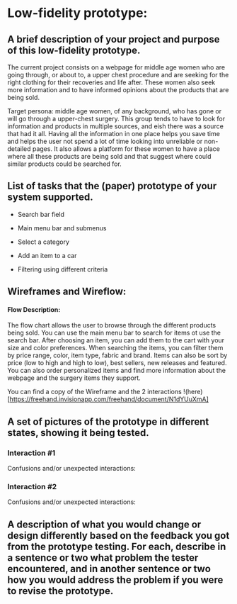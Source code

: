 # Low-fidelity prototype:

## A brief description of your project and purpose of this low-fidelity prototype.
The current project consists on a webpage for middle age women who are going through, or about to, a upper chest procedure and are seeking for the right clothing for their recoveries and life after. These women also seek more information and to have informed opinions about the products that are being sold.

Target persona: middle age women, of any background, who has gone or will go through a upper-chest surgery. This group tends to have to look for information and products in multiple sources, and eish there was a source that had it all. Having all the information in one place helps you save time and helps the user not spend a lot of time looking into unreliable or non-detailed pages. It also allows a platform for these women to have a place where all these products are being sold and that suggest where could similar products could be searched for.

## List of tasks that the (paper) prototype of your system supported.
- Search bar field

- Main menu bar and submenus

- Select a category

- Add an item to a car

- Filtering using different criteria

## Wireframes and Wireflow:
#### Flow Description: #### 
The flow chart allows the user to browse through the different products being sold. You can use the main menu bar to search for items ot use the search bar. After choosing an item, you can add them to the cart with your size and color preferences. When searching the items, you can filter them by price range, color, item type, fabric and brand. Items can also be sort by price (low to high and high to low), best sellers, new releases and featured. You can also order personalized items and find more information about the webpage and the surgery items they support.

You can find a copy of the Wireframe and the 2 interactions !(here)[https://freehand.invisionapp.com/freehand/document/N1dYUuXmA]

## A set of pictures of the prototype in different states, showing it being tested.

### Interaction #1
Confusions and/or unexpected interactions:

### Interaction #2
Confusions and/or unexpected interactions:

## A description of what you would change or design differently based on the feedback you got from the prototype testing. For each, describe in a sentence or two what problem the tester encountered, and in another sentence or two how you would address the problem if you were to revise the prototype.
